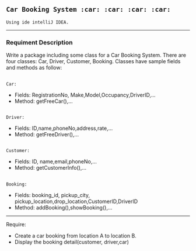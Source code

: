 `Car Booking System :car: :car: :car: :car:`
-
`Using ide intelliJ IDEA.`
***
### Requiment Description
Write a package including some class for a Car Booking System.
There are four classes: Car, Driver, Customer, Booking.
Classes have sample fields and methods as follow:
##
`Car:`
* Fields: RegistrationNo, Make,Model,Occupancy,DriverID,...
* Method: getFreeCar(),...
##
`Driver:`
* Fields: ID,name,phoneNo,address,rate,...
* Method: getFreeDriver(),...
##
`Customer:`
* Fields: ID, name,email,phoneNo,...
* Method: getCustomerInfo(),...
##
`Booking:`
* Fields: booking_id, pickup_city, pickup_location,drop_location,CustomerID,DriverID
* Method: addBooking(),showBooking(),...
---
Require: 
* Create a car booking from location A to location B.
* Display the booking detail(customer, driver,car)